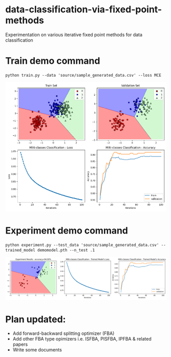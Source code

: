 # data-classification-via-fixed-point-methods
Experimentation on various iterative fixed point methods for data classification

# Train demo command
```
python train.py --data 'source/sample_generated_data.csv' --loss MCE
```
![This is an image](img/demo_trained_results.png)
# Experiment demo command
```
python experiment.py --test_data 'source/sample_generated_data.csv' --trained_model demomodel.pth --n_test .1
```
![This is an image](img/demo_experiment_results.png)
# Plan updated:
- Add forward-backward splitting optimizer (FBA)
- Add other FBA type opimizers i.e. ISFBA, PISFBA, IPFBA & related papers
- Write some documents
